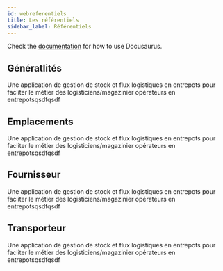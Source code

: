 ```yaml
---
id: webreferentiels
title: Les référentiels
sidebar_label: Référentiels
---
```


Check the [documentation](https://docusaurus.io) for how to use Docusaurus.

## Génératlités

Une application de gestion de stock et flux logistiques en entrepots pour facliter le métier des logisticiens/magazinier opérateurs en entrepotsqsdfqsdf

## Emplacements

Une application de gestion de stock et flux logistiques en entrepots pour facliter le métier des logisticiens/magazinier opérateurs en entrepotsqsdfqsdf

## Fournisseur

Une application de gestion de stock et flux logistiques en entrepots pour facliter le métier des logisticiens/magazinier opérateurs en entrepotsqsdfqsdf

## Transporteur

Une application de gestion de stock et flux logistiques en entrepots pour facliter le métier des logisticiens/magazinier opérateurs en entrepotsqsdfqsdf
